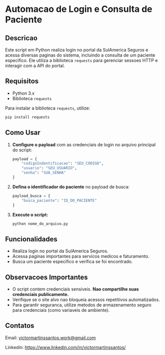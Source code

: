 # Automacao de Login e Consulta de Paciente

## Descricao
Este script em Python realiza login no portal da SulAmerica Seguros e acessa diversas paginas do sistema, incluindo a consulta de um paciente especifico. Ele utiliza a biblioteca `requests` para gerenciar sessoes HTTP e interagir com a API do portal.

## Requisitos
- Python 3.x
- Biblioteca `requests`

Para instalar a biblioteca `requests`, utilize:
```sh
pip install requests
```

## Como Usar
1. **Configure o payload** com as credenciais de login no arquivo principal do script:
   ```python
   payload = {
       "codigoIndentificacao": "SEU_CODIGO",
       "usuario": "SEU_USUARIO",
       "senha": "SUA_SENHA"
   }
   ```
2. **Defina o identificador do paciente** no payload de busca:
   ```python
   payload_busca = {
       "busca_paciente": "ID_DO_PACIENTE"
   }
   ```
3. **Execute o script:**
   ```sh
   python nome_do_arquivo.py
   ```

## Funcionalidades
- Realiza login no portal da SulAmerica Seguros.
- Acessa paginas importantes para servicos medicos e faturamento.
- Busca um paciente especifico e verifica se foi encontrado.

## Observacoes Importantes
- O script contem credenciais sensiveis. **Nao compartilhe suas credenciais publicamente.**
- Verifique se o site alvo nao bloqueia acessos repetitivos automatizados.
- Para garantir seguranca, utilize metodos de armazenamento seguro para credenciais (como variaveis de ambiente).

## Contatos
Email: victormartinssantos.work@gmail.com

Linkedin: https://www.linkedin.com/in/victormartinssantos/
